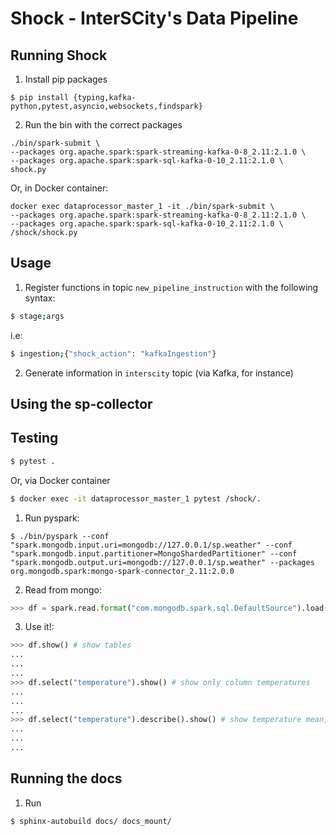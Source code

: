 # Shock - InterSCity's Data Pipeline

## Running Shock

1. Install pip packages
```
$ pip install {typing,kafka-python,pytest,asyncio,websockets,findspark}
```

2. Run the bin with the correct packages
```
./bin/spark-submit \
--packages org.apache.spark:spark-streaming-kafka-0-8_2.11:2.1.0 \
--packages org.apache.spark:spark-sql-kafka-0-10_2.11:2.1.0 \
shock.py
```

Or, in Docker container:
```
docker exec dataprocessor_master_1 -it ./bin/spark-submit \
--packages org.apache.spark:spark-streaming-kafka-0-8_2.11:2.1.0 \
--packages org.apache.spark:spark-sql-kafka-0-10_2.11:2.1.0 \
/shock/shock.py
```


## Usage

1. Register functions in topic `new_pipeline_instruction` with the following syntax:
```sh
$ stage;args
```
i.e:
```sh
$ ingestion;{"shock_action": "kafkaIngestion"}
```
2. Generate information in `interscity` topic (via Kafka, for instance)

## Using the sp-collector

## Testing
```sh
$ pytest .
```

Or, via Docker container
```sh
$ docker exec -it dataprocessor_master_1 pytest /shock/.
```

1. Run pyspark:
```
$ ./bin/pyspark --conf "spark.mongodb.input.uri=mongodb://127.0.0.1/sp.weather" --conf "spark.mongodb.input.partitioner=MongoShardedPartitioner" --conf "spark.mongodb.output.uri=mongodb://127.0.0.1/sp.weather" --packages org.mongodb.spark:mongo-spark-connector_2.11:2.0.0
```

2. Read from mongo:
```python
>>> df = spark.read.format("com.mongodb.spark.sql.DefaultSource").load()
```

3. Use it!:
```python
>>> df.show() # show tables
...
...
...
>>> df.select("temperature").show() # show only column temperatures
...
...
...
>>> df.select("temperature").describe().show() # show temperature mean, stddev, etc
...
...
...
```

## Running the docs

1. Run
```
$ sphinx-autobuild docs/ docs_mount/
```
